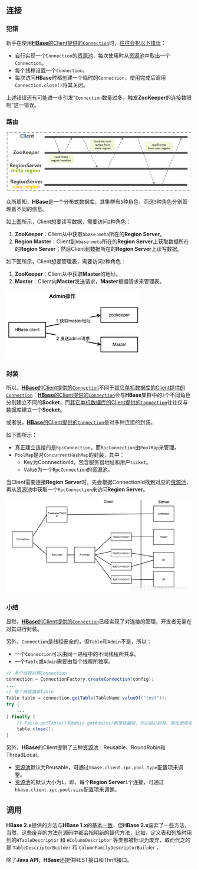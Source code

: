 ## 连接

### 犯错

新手在使用<u>**HBase**的Client提供的`Connection`</u>时，[往往会犯以下错误](https://developer.aliyun.com/article/581702)：

- 自行实现一个`Connection`的<u>资源池</u>，每次使用时从<u>资源池</u>中取出一个`Connection`。
- 每个线程设置一个`Connection`。
- 每次访问**HBase**时都创建一个临时的`Connection`，使用完成后调用`Connection.close()`将其关闭。

上述错误还有可能进一步引发“`Connection`数量过多，触发**ZooKeeper**的连接数限制”这一错误。

### 路由

![](../images/9/hbase_routing.jpg)

众所周知，**HBase**是一个分布式数据库，其集群有`3`种角色，而这`3`种角色分别管理着不同的信息。

如[上图](http://www.nosqlnotes.com/technotes/hbase/hbase-overview-writeflow/#11.5/25)所示，Client想要读写数据，需要访问`2`种角色：

1. **ZooKeeper**：Client从中获取`hbase:meta`所在的**Region Server**。
1. **Region Master**：Client到`hbase:meta`所在的**Region Server**上获取数据所在的**Region Server**；然后Client到数据所在的**Region Server**上读写数据。

如下图所示，Client想要管理表，需要访问`2`种角色：

1. **ZooKeeper**：Client从中获取**Master**的地址。
2. **Master**：Client向**Master**发送请求，**Master**根据请求来管理表。

![](../images/9/hbase_admin_operation.png)

### 封装

所以，<u>**HBase**的Client提供的`Connection`</u>不同于<u>其它单机数据库的Client提供的`Connection`</u>：<u>**HBase**的Client提供的`Connection`</u>会与**HBase**集群中的`3`个不同角色分别建立不同的**Socket**，而<u>其它单机数据库的Client提供的`Connection`</u>往往仅与数据库建立一个**Socket**。

或者说，<u>**HBase**的Client提供的`Connection`</u>是对多种连接的封装。

如下图所示：

- 真正建立连接的是`RpcConnection`，而`RpcConnection`由`PoolMap`来管理。
- `PoolMap`是对`ConcurrentHashMap`的封装，其中：
  - Key为ConnnectionId，包含服务器地址和用户`ticket`。
  - Value为一个`RpcConnection`的<u>资源池</u>。

当Client需要连接**Region Server**时，先会根据ConnectionId找到对应的<u>资源池</u>，再从<u>资源池</u>中获取一个`RpcConnection`来访问**Region Server**。



![](../images/9/hbase_client_connection.png)

### 小结

显然，<u>**HBase**的Client提供的`Connection`</u>已经实现了对连接的管理，开发者无需在对其进行封装。

另外，`Connection`是线程安全的，但`Table`和`Admin`不是，所以：

- 一个`Connection`可以由同一进程中的不同线程所共享。
- 一个`Table`或`Admin`需要由每个线程所独享。

```java
// 多个线程共享Connection
connection = ConnectionFactory.createConnection(config);
...
// 每个线程独享Table
Table table = connection.getTable(TableName.valueOf("test"));
try {
	...
} finally {
    // Table.getTable()和Admin.getAdmin()都是轻量级，不必担心损耗，故在使用完后应立即关闭
	table.close();
}
```

另外，**HBase**的Client提供了三种<u>资源池</u>：Reusable、RoundRobin和ThreadLocal。

- <u>资源池</u>默认为Reusable，可通过`hbase.client.ipc.pool.type`配置项来调整。
- <u>资源池</u>的默认大小为`1`，即，每个**Region Server**`1`个连接，可通过`hbase.client.ipc.pool.size`配置项来调整。



## 调用

**HBase 2.x**提供的方法与**HBase 1.x**的[基本一致](https://juejin.cn/post/6844903949732937735)，但**HBase 2.x**废弃了一些方法，当然，这些废弃的方法在源码中都会指明新的替代方法，比如，定义表和列族时用到的`HTableDescriptor` 和 `HColumnDescriptor` 等类都被标识为废弃，取而代之的是 `TableDescriptorBuilder` 和 `ColumnFamilyDescriptorBuilder` 。

除了**Java API**，**HBase**还提供REST接口和Thrift接口。

